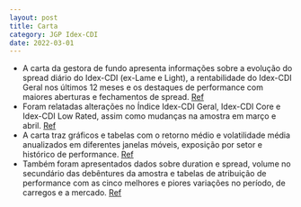 ```yaml
---
layout: post
title: Carta
category: JGP Idex-CDI
date: 2022-03-01
---
```


- A carta da gestora de fundo apresenta informações sobre a evolução do spread diário do Idex-CDI (ex-Lame e Light), a rentabilidade do Idex-CDI Geral nos últimos 12 meses e os destaques de performance com maiores aberturas e fechamentos de spread.
<a href="#" onclick="search_on_pdf('Rentabilidade do Idex-CDI Geral (12 meses)Maiores aberturas de spread %DIMaiores aberturas de spre')">Ref</a>
- Foram relatadas alterações no Índice Idex-CDI Geral, Idex-CDI Core e Idex-CDI Low Rated, assim como mudanças na amostra em março e abril.
<a href="#" onclick="search_on_pdf('Ingressaram no Saíram do              Alterações no Índice - Idex-CDI GeralIdex-CDI GeralIdex-CD')">Ref</a>
- A carta traz gráficos e tabelas com o retorno médio e volatilidade média anualizados em diferentes janelas móveis, exposição por setor e histórico de performance.
<a href="#" onclick="search_on_pdf('DifMês%DIDI+CDITotalGráficos e TabelasIdex-CDI JGPIdex-CDI JGP — Relatório Mensal — Março 20')">Ref</a>
- Também foram apresentados dados sobre duration e spread, volume no secundário das debêntures da amostra e tabelas de atribuição de performance com as cinco melhores e piores variações no período, de carregos e a mercado.
<a href="#" onclick="search_on_pdf('Volume Total (R$ milhões)Volume (R$ milhões)Top 10 em Volume no Secundário de DebênturesVolume To')">Ref</a>
